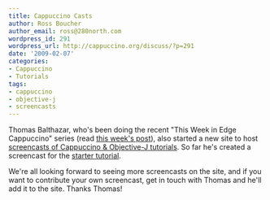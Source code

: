 ```yaml
---
title: Cappuccino Casts
author: Ross Boucher
author_email: ross@280north.com
wordpress_id: 291
wordpress_url: http://cappuccino.org/discuss/?p=291
date: '2009-02-07'
categories:
- Cappuccino
- Tutorials
tags:
- cappuccino
- objective-j
- screencasts
---
```



Thomas Balthazar, who's been doing the recent "This Week in Edge Cappuccino" series (read [this week's post](http://suitmymind.com/2009/02/05/this-week-in-edge-cappuccino-3/)), also started a new site to host [screencasts of Cappuccino & Objective-J tutorials](http://cappuccinocasts.com). So far he's created a screencast for the [starter tutorial](http://suitmymind.com.s3.amazonaws.com/screencasts/cappuccinocasts.com/001/001_cappuccino_sample_application.mov).&nbsp;

We're all looking forward to seeing more screencasts on the site, and if you want to contribute your own screencast, get in touch with Thomas and he'll add it to the site. Thanks Thomas!




